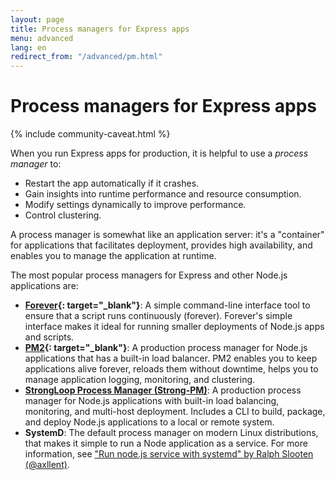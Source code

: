```yaml
---
layout: page
title: Process managers for Express apps
menu: advanced
lang: en
redirect_from: "/advanced/pm.html"
---
```


# Process managers for Express apps

{% include community-caveat.html %}

When you run Express apps for production, it is helpful to use a _process manager_ to:

- Restart the app automatically if it crashes.
- Gain insights into runtime performance and resource consumption.
- Modify settings dynamically to improve performance.
- Control clustering.

A process manager is somewhat like an application server: it's a "container" for applications that facilitates deployment, provides high availability, and enables you to manage the application at runtime.

The most popular process managers for Express and other Node.js applications are:

- **[Forever](https://github.com/foreverjs/forever){: target="\_blank"}**: A simple command-line interface tool to ensure that a script runs continuously (forever). Forever's simple interface makes it ideal for running smaller deployments of Node.js apps and scripts.
- **[PM2](https://github.com/Unitech/pm2){: target="\_blank"}**: A production process manager for Node.js applications that has a built-in load balancer. PM2 enables you to keep applications alive forever, reloads them without downtime, helps you to manage application logging, monitoring, and clustering.
- **[StrongLoop Process Manager (Strong-PM)](http://strong-pm.io/)**: A production process manager for Node.js applications with built-in load balancing, monitoring, and multi-host deployment. Includes a CLI to build, package, and deploy Node.js applications to a local or remote system.
- **SystemD**: The default process manager on modern Linux distributions, that makes it simple to run a Node application as a service. For more information, see ["Run node.js service with systemd" by Ralph Slooten (@axllent)](https://www.axllent.org/docs/view/nodejs-service-with-systemd/).
